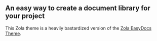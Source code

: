 ## An easy way to create a document library for your project

This Zola theme is a heavily bastardized version of the [Zola EasyDocs Theme](https://github.com/codeandmedia/zola_easydocs_theme).